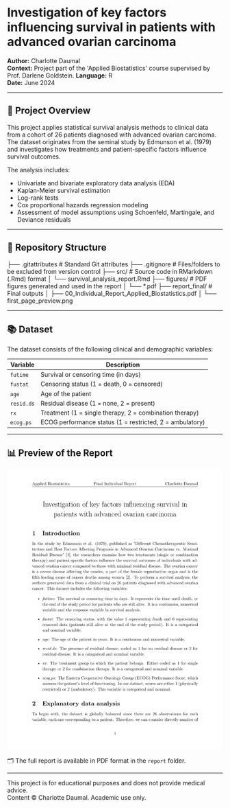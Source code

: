 # Investigation of key factors influencing survival in patients with advanced ovarian carcinoma 

**Author:** Charlotte Daumal   
**Context:** Project part of the 'Applied Biostatistics' course supervised by Prof. Darlene Goldstein.
**Language:** R  
**Date:** June 2024

---

## 📘 Project Overview

This project applies statistical survival analysis methods to clinical data from a cohort of 26 patients diagnosed with advanced ovarian carcinoma. The dataset originates from the seminal study by Edmunson et al. (1979) and investigates how treatments and patient-specific factors influence survival outcomes.

The analysis includes:

- Univariate and bivariate exploratory data analysis (EDA)
- Kaplan-Meier survival estimation
- Log-rank tests
- Cox proportional hazards regression modeling
- Assessment of model assumptions using Schoenfeld, Martingale, and Deviance residuals

---

## 📁 Repository Structure

├── .gitattributes # Standard Git attributes
├── .gitignore # Files/folders to be excluded from version control
├── src/ # Source code in RMarkdown (.Rmd) format
│ └── survival_analysis_report.Rmd
├── figures/ # PDF figures generated and used in the report
│ └── *.pdf
├── report_final/ # Final outputs
│ ├── 00_Individual_Report_Applied_Biostatistics.pdf
│ └── first_page_preview.png

---

## 📚 Dataset

The dataset consists of the following clinical and demographic variables:

| Variable   | Description |
|------------|-------------|
| `futime`   | Survival or censoring time (in days) |
| `fustat`   | Censoring status (1 = death, 0 = censored) |
| `age`      | Age of the patient |
| `resid.ds` | Residual disease (1 = none, 2 = present) |
| `rx`       | Treatment (1 = single therapy, 2 = combination therapy) |
| `ecog.ps`  | ECOG performance status (1 = restricted, 2 = ambulatory) |

---

## 📊 Preview of the Report

![Preview – First Page of the Report](report/final_report_preview.png)

🗂 The full report is available in PDF format in the `report` folder.

---

This project is for educational purposes and does not provide medical advice.  
Content © Charlotte Daumal. Academic use only.
